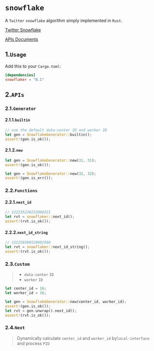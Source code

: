 # `snowflake`

A `Twitter` `snowflake` algorithm simply implemented in `Rust`.

[Twitter Snowflake](https://github.com/twitter-archive/snowflake.git)

[APIs Documents](https://docs.rs/snowflaker)

## 1.`Usage`

Add this to your `Cargo.toml`:

```toml
[dependencies]
snowflaker = "0.1"
```

## 2.`APIs`

### 2.1.`Generator`

#### 2.1.1.`builtin`

```rust
// use the default data-center ID and worker ID
let gen = SnowflakeGenerator::builtin();
assert!(gen.is_ok());
```

#### 2.1.2.`new`

```rust
let gen = SnowflakeGenerator::new(31, 31);
assert!(gen.is_ok());

let gen = SnowflakeGenerator::new(32, 32);
assert!(gen.is_err());
```

### 2.2.`Functions`

#### 2.2.1.`next_id`

```rust
// 122235238222008321
let rvt = snowflaker::next_id();
assert!(rvt.is_ok());
```

#### 2.2.2.`next_id_string`

```rust
// 122256588529602560
let rvt = snowflaker::next_id_string();
assert!(rvt.is_ok());
```

### 2.3.`Custom`

> - `data-center` `ID`
> - `worker` `ID`

```rust
let center_id = 16;
let worker_id = 16;

let gen = SnowflakeGenerator::new(center_id, worker_id);
assert!(gen.is_ok());
let rvt = gen.unwrap().next_id();
assert!(rvt.is_ok());
```

### 2.4.`Next`

> Dynamically calculate `center_id` and `worker_id` by`local-interface` and process `PID`
